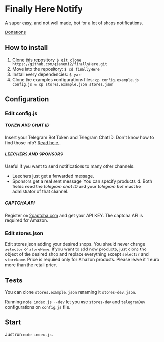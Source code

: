 # Finally Here Notify 
A super easy, and not well made, bot for a lot of shops notifications. 

[Donations](https://ko-fi.com/gianemi2)

## How to install
1. Clone this repository. `$ git clone https://github.com/gianemi2/finallyHere.git`
2. Move into the repository: `$ cd finallyHere`
3. Install every dependencies: `$ yarn`
4. Clone the examples configurations files: `cp config.example.js config.js & cp stores.example.json stores.json`

## Configuration
### Edit config.js

##### TOKEN AND CHAT ID
Insert your Telegram Bot Token and Telegram Chat ID. Don't know how to find those info? [Read here.](https://6emme.it/come-creare-un-bot-su-telegram/). 

##### LEECHERS AND SPONSORS

Useful if you want to send notifications to many other channels. 
* Leechers just get a forwarded message. 
* Sponsors get a real sent message. You can specify products id. 
Both fields need the *telegram chat ID* and your *telegram bot* must be admistrator of that channel. 

##### CAPTCHA API

Register on [2captcha.com](https://2captcha.com?from=11162377
) and get your API KEY. The captcha API is required for Amazon.

### Edit stores.json

Edit stores.json adding your desired shops. You should never change `selector` or `storeName`. If you want to add new products, just clone the object of the desired shop and replace everything except `selector` and `storeName`. 
Price is required only for Amazon products. Please leave it 1 euro more than the retail price. 

## Tests

You can clone `stores.example.json` renaming it `stores-dev.json`. 

Running `node index.js --dev` let you use `stores-dev` and `telegramDev` configurations on `config.js` file.

## Start

Just run `node index.js`. 